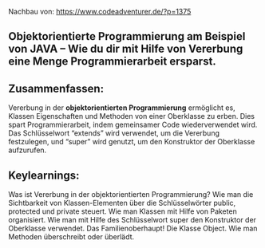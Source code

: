 Nachbau von:
https://www.codeadventurer.de/?p=1375

## Objektorientierte Programmierung am Beispiel von JAVA – Wie du dir mit Hilfe von Vererbung eine Menge Programmierarbeit ersparst.

## Zusammenfassen:
Vererbung in der **objektorientierten Programmierung** ermöglicht es, Klassen Eigenschaften und Methoden von einer Oberklasse zu erben.
Dies spart Programmierarbeit, indem gemeinsamer Code wiederverwendet wird. Das Schlüsselwort “extends” wird verwendet, um die Vererbung
festzulegen, und “super” wird genutzt, um den Konstruktor der Oberklasse aufzurufen.
## Keylearnings:
Was ist Vererbung in der objektorientierten Programmierung?
Wie man die Sichtbarkeit von Klassen-Elementen über die Schlüsselwörter public, protected und private steuert.
Wie man Klassen mit Hilfe von Paketen organisiert.
Wie man mit Hilfe des Schlüsselwort super den Konstruktor der Oberklasse verwendet.
Das Familienoberhaupt! Die Klasse Object.
Wie man Methoden überschreibt oder überlädt.
